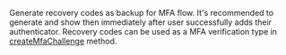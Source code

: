 Generate recovery codes as backup for MFA flow. It's recommended to generate and show then immediately after user successfully adds their authenticator. Recovery codes can be used as a MFA verification type in [createMfaChallenge](/docs/references/cloud/client-web/account#createMfaChallenge) method.

